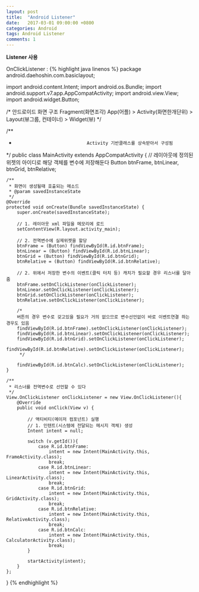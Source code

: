 ```yaml
---
layout: post
title:  "Android Listener"
date:   2017-03-01 09:00:00 +0800
categories: Android
tags: Android Listener
comments: 1
---
```

**Listener 사용**  

OnClickListener :
{% highlight java linenos %}
package android.daehoshin.com.basiclayout;

import android.content.Intent;
import android.os.Bundle;
import android.support.v7.app.AppCompatActivity;
import android.view.View;
import android.widget.Button;

/*
안드로이드 화면 구조
                            Fragment(화면조각)
App(어플) > Activity(화면한개단위)     >     Layout(뷰그룹, 컨테이너) > Widget(뷰)
 */


/**
 *                                Activity 기반클래스를 상속받아서 구성됨
 */
public class MainActivity extends AppCompatActivity {
    // 레이아웃에 정의된 위젯의 아이디로 해당 객체를 변수에 저장해둔다
    Button btnFrame, btnLinear, btnGrid, btnRelative;

    /**
     * 화면이 생성될때 호출되는 메소드
     * @param savedInstanceState
     */
    @Override
    protected void onCreate(Bundle savedInstanceState) {
        super.onCreate(savedInstanceState);

        // 1. 레이아웃 xml 파일을 메모리에 로드
        setContentView(R.layout.activity_main);

        // 2. 전역변수에 실제위젯을 할당
        btnFrame = (Button) findViewById(R.id.btnFrame);
        btnLinear = (Button) findViewById(R.id.btnLinear);
        btnGrid = (Button) findViewById(R.id.btnGrid);
        btnRelative = (Button) findViewById(R.id.btnRelative);

        // 2. 위에서 저장한 변수의 이벤트(클릭 터치 등) 캐치가 필요할 경우 리스너를 달아줌
        btnFrame.setOnClickListener(onClickListener);
        btnLinear.setOnClickListener(onClickListener);
        btnGrid.setOnClickListener(onClickListener);
        btnRelative.setOnClickListener(onClickListener);

        /*
        버튼의 경우 변수로 갖고있을 필요가 거의 없으므로 변수선언없이 바로 이벤트연결 하는 경우도 있음
        findViewById(R.id.btnFrame).setOnClickListener(onClickListener);
        findViewById(R.id.btnLinear).setOnClickListener(onClickListener);
        findViewById(R.id.btnGrid).setOnClickListener(onClickListener);
        findViewById(R.id.btnRelative).setOnClickListener(onClickListener);
         */

        findViewById(R.id.btnCalc).setOnClickListener(onClickListener);
    }

    /**
     * 리스너를 전역변수로 선언할 수 있다
     */
    View.OnClickListener onClickListener = new View.OnClickListener(){
        @Override
        public void onClick(View v) {

            // 액티비티(메이저 컴포넌트) 실행
            // 1. 인텐트(시스템에 전달되는 메시지 객체) 생성
            Intent intent = null;

            switch (v.getId()){
                case R.id.btnFrame:
                    intent = new Intent(MainActivity.this, FrameActivity.class);
                    break;
                case R.id.btnLinear:
                    intent = new Intent(MainActivity.this, LinearActivity.class);
                    break;
                case R.id.btnGrid:
                    intent = new Intent(MainActivity.this, GridActivity.class);
                    break;
                case R.id.btnRelative:
                    intent = new Intent(MainActivity.this, RelativeActivity.class);
                    break;
                case R.id.btnCalc:
                    intent = new Intent(MainActivity.this, CalculatorActivity.class);
                    break;
            }

            startActivity(intent);
        }
    };
}
{% endhighlight %}